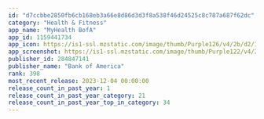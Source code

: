 ```yaml
---
id: "d7ccbbe2850fb6cb168eb3a66e8d86d3d3f8a538f46d24525c8c787a687f62dc"
category: "Health & Fitness"
app_name: "MyHealth BofA"
app_id: 1159441734
app_icon: https://is1-ssl.mzstatic.com/image/thumb/Purple126/v4/2b/d2/17/2bd217b7-2173-fef6-c226-473bedcf0fb6/AppIcon-1x_U007emarketing-0-3-0-85-220-0.png/1024x1024bb.png
app_screenshot: https://is1-ssl.mzstatic.com/image/thumb/Purple122/v4/2b/0e/cc/2b0ecc76-6be0-7b82-a614-8fcf3db89ac8/0167b36a-1b4d-4592-93bd-ed1f2bb0ae97_apple_iphone12-6.5_1284x2778_1021-1.jpg/1284x2778bb.png
publisher_id: 284847141
publisher_name: "Bank of America"
rank: 398
most_recent_release: 2023-12-04 00:00:00
release_count_in_past_year: 1
release_count_in_past_year_category: 21
release_count_in_past_year_top_in_category: 34
---
```

